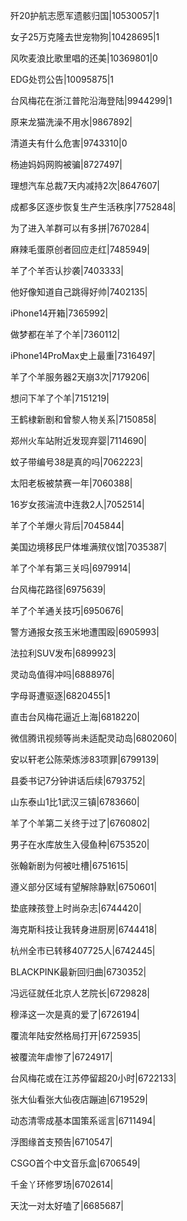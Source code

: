 歼20护航志愿军遗骸归国|10530057|1

女子25万克隆去世宠物狗|10428695|1

风吹麦浪比歌里唱的还美|10369801|0

EDG处罚公告|10095875|1

台风梅花在浙江普陀沿海登陆|9944299|1

原来龙猫洗澡不用水|9867892|

清道夫有什么危害|9743310|0

杨迪妈妈网购被骗|8727497|

理想汽车总裁7天内减持2次|8647607|

成都多区逐步恢复生产生活秩序|7752848|

为了进入羊群可以有多拼|7670284|

麻辣毛蛋原创者回应走红|7485949|

羊了个羊否认抄袭|7403333|

他好像知道自己跳得好帅|7402135|

iPhone14开箱|7365992|

做梦都在羊了个羊|7360112|

iPhone14ProMax史上最重|7316497|

羊了个羊服务器2天崩3次|7179206|

想问下羊了个羊|7151219|

王鹤棣新剧和曾黎人物关系|7150858|

郑州火车站附近发现弃婴|7114690|

蚊子带编号38是真的吗|7062223|

太阳老板被禁赛一年|7060388|

16岁女孩湍流中连救2人|7052514|

羊了个羊爆火背后|7045844|

美国边境移民尸体堆满殡仪馆|7035387|

羊了个羊有第三关吗|6979914|

台风梅花路径|6975639|

羊了个羊通关技巧|6950676|

警方通报女孩玉米地遭围殴|6905993|

法拉利SUV发布|6899923|

灵动岛值得冲吗|6888976|

字母哥遭驱逐|6820455|1

直击台风梅花逼近上海|6818220|

微信腾讯视频等尚未适配灵动岛|6802060|

安以轩老公陈荣炼涉83项罪|6799139|

县委书记7分钟讲话后续|6793752|

山东泰山1比1武汉三镇|6783660|

羊了个羊第二关终于过了|6760802|

男子在水库放生入侵鱼种|6753520|

张翰新剧为何被吐槽|6751615|

遵义部分区域有望解除静默|6750601|

垫底辣孩登上时尚杂志|6744420|

海克斯科技让我转身进厨房|6744418|

杭州全市已转移407725人|6742445|

BLACKPINK最新回归曲|6730352|

冯远征就任北京人艺院长|6729828|

穆泽这一次是真的爱了|6726194|

覆流年陆安然格局打开|6725935|

被覆流年虐惨了|6724917|

台风梅花或在江苏停留超20小时|6722133|

张大仙看张大仙夜店蹦迪|6719529|

动态清零成基本国策系谣言|6711494|

浮图缘首支预告|6710547|

CSGO首个中文音乐盒|6706549|

千金丫环修罗场|6702614|

天沈一对太好嗑了|6685687|

